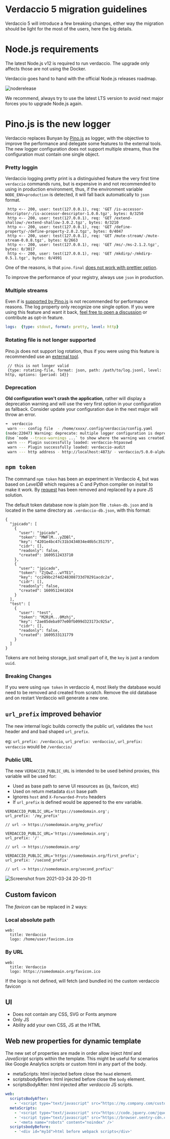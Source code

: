 # Verdaccio 5 migration guidelines

Verdaccio 5 will introduce a few breaking changes, either way the migration should be light for the most of the users, here the big details.

# Node.js requirements

The latest Node.js v12 is required to run verdaccio. The upgrade only affects those are not using the Docker. 

Verdaccio goes hand to hand with the official Node.js releases roadmap.  

![noderelease](https://raw.githubusercontent.com/nodejs/Release/master/schedule.svg?sanitize=true)

We recommend, always try to use the latest LTS version to avoid next major forces you to upgrade Node.js again.

# Pino.js is the new logger 

Verdaccio replaces Bunyan by [Pino.js](https://github.com/pinojs/pino) as logger, with the objective to improve the performance and delegate some features to the external tools. The new logger configuration does not support multiple streams, thus the configuration must contain one single object.

### Pretty loggin

Verdaccio logging pretty print is a distinguished feature the very first time `verdaccio` commands runs, but is  expensive in and not recommended to using in production environment, thus, if the environment variable `NODE_ENV=production` is detected, it will fall back automatically to `json` format. 

```
 http <-- 200, user: test(127.0.0.1), req: 'GET /is-accessor-descriptor/-/is-accessor-descriptor-1.0.0.tgz', bytes: 0/3250
 http <-- 200, user: test(127.0.0.1), req: 'GET /extend-shallow/-/extend-shallow-3.0.2.tgz', bytes: 0/3210
 http <-- 200, user: test(127.0.0.1), req: 'GET /define-property/-/define-property-2.0.2.tgz', bytes: 0/4047
 http <-- 200, user: test(127.0.0.1), req: 'GET /mute-stream/-/mute-stream-0.0.8.tgz', bytes: 0/2663
 http <-- 200, user: test(127.0.0.1), req: 'GET /ms/-/ms-2.1.2.tgz', bytes: 0/3017
 http <-- 200, user: test(127.0.0.1), req: 'GET /mkdirp/-/mkdirp-0.5.1.tgz', bytes: 0/4991
```

One of the reasons, is that `pino.final` [does not work with prettier option](https://github.com/pinojs/pino-pretty/issues/37).

To improve the performance of your registry, always use `json` in production.


### Multiple streams

Even if is [supported by Pino.js](https://getpino.io/#/docs/help?id=log-to-different-streams) is not recommended for performance reasons. The log property only recognize one single option. If you were using this feature and want it back, [feel free to open a discussion](https://github.com/verdaccio/verdaccio/discussions/new?category=ideas) or contribute as opt-in feature.

```yaml
logs:  {type: stdout, format: pretty, level: http}
```

### Rotating file is not longer supported

Pino.js does not support log rotation, thus if you were using this feature is recommended use an [external tool](https://getpino.io/#/docs/help?id=log-rotation).

```
 // this is not longer valid
 {type: rotating-file, format: json, path: /path/to/log.jsonl, level: http, options: {period: 1d}}
```

### Deprecation

**Old configuration won't crash the application**, rather will display a deprecation warning and will use the very first option in your configuration as fallback. Consider update your configuration due in the next major will throw an error.

````bash
➜  verdaccio
 warn --- config file  - /home/xxxx/.config/verdaccio/config.yaml
(node:22047) Warning: deprecate: multiple logger configuration is deprecated, please check the migration guide.
(Use `node --trace-warnings ...` to show where the warning was created)
 warn --- Plugin successfully loaded: verdaccio-htpasswd
 warn --- Plugin successfully loaded: verdaccio-audit
 warn --- http address - http://localhost:4873/ - verdaccio/5.0.0-alpha.0
````


## `npm token`

The command `npm token` has been an experiment in Verdaccio 4, but was based on _LevelDB_ which requires a C and Python compiler on install to make it work. By [request](https://github.com/verdaccio/verdaccio/issues/1925) has been removed and replaced by a pure JS solution.

The default token database now is plain json file `.token-db.json` and is located in the same directory as `.verdaccio-db.json`,  with this format: 

```
{
  "jpicado": [
    {
      "user": "jpicado",
      "token": "MWFlM...yZDBl",
      "key": "4201e4bc47c31b3434034e40b5c35175",
      "cidr": [],
      "readonly": false,
      "created": 1609512433710
    },
    {
      "user": "jpicado",
      "token": "ZjQwZ...wYTE1",
      "key": "cc249bc2f4d248308733d70291acdc2a",
      "cidr": [],
      "readonly": false,
      "created": 1609512441024
    }
  ],
  "test": [
    {
      "user": "test",
      "token": "M2RiM...0Mzhj",
      "key": "2ae85deba977e00fb099d323173c925a",
      "cidr": [],
      "readonly": false,
      "created": 1609533131779
    }
  ]
}

```

Tokens are not being storage, just small part of it, the `key` is just a random `uuid`.

### Breaking Changes

If you were using `npm token` in verdaccio 4, most likely the database would need to be removed and created from scratch. Remove the old database and on restart Verdaccio will generate a new one. 

## `url_prefix` improved behavior

The new internal logic builds correctly the public url, validates the `host` header and and bad shaped `url_prefix`.

eg: `url_prefix: /verdaccio`, `url_prefix: verdaccio/`, `url_prefix: verdaccio` would be `/verdaccio/`   

### Public URL

The new `VERDACCIO_PUBLIC_URL` is intended to be used behind proxies, this variable will be used for:

* Used as base path to serve UI resources as (js, favicon, etc)
* Used on return metadata `dist` base path 
* Ignores `host` and `X-Forwarded-Proto` headers
* If `url_prefix` is defined would be appened to the env variable. 

```
VERDACCIO_PUBLIC_URL='https://somedomain.org';
url_prefix: '/my_prefix'

// url -> https://somedomain.org/my_prefix/

VERDACCIO_PUBLIC_URL='https://somedomain.org';
url_prefix: '/'

// url -> https://somedomain.org/

VERDACCIO_PUBLIC_URL='https://somedomain.org/first_prefix';
url_prefix: '/second_prefix'

// url -> https://somedomain.org/second_prefix/'
```


![Screenshot from 2021-03-24 20-20-11](https://user-images.githubusercontent.com/558752/112371003-5fa1ce00-8cde-11eb-888c-70c4e9776c57.png)


## Custom favicon

The _favicon_ can be replaced in 2 ways:

### Local absolute path

```
web:
  title: Verdaccio
  logo: /home/user/favicon.ico
````

### By URL

```
web:
  title: Verdaccio
  logo: https://somedomain.org/favicon.ico
````

If the logo is not defined, will fetch (and bundled in) the custom verdaccio favicon

## UI 

- Does not contain any CSS, SVG or Fonts anymore
- Only JS
- Ability add your own CSS, JS at the HTML

## Web new properties for dynamic template

The new set of properties are made in order allow inject _html_ and _JavaScript_ scripts within the template. This
might be useful for scenarios like Google Analytics scripts or custom html in any part of the body.

- metaScripts: html injected before close the `head` element.
- scriptsbodyBefore: html injected before close the `body` element.
- scriptsBodyAfter: html injected after _verdaccio_ JS scripts.

```yaml
web:
  scriptsBodyAfter:
    - '<script type="text/javascript" src="https://my.company.com/customJS.min.js"></script>'
  metaScripts:
    - '<script type="text/javascript" src="https://code.jquery.com/jquery-3.5.1.slim.min.js"></script>'
    - '<script type="text/javascript" src="https://browser.sentry-cdn.com/5.15.5/bundle.min.js"></script>'
    - '<meta name="robots" content="noindex" />'
  scriptsbodyBefore:
    - '<div id="myId">html before webpack scripts</div>'
```



